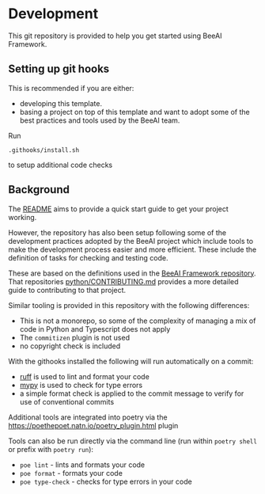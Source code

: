 # Development

This git repository is provided to help you get started using BeeAI Framework.

## Setting up git hooks 

This is recommended if you are either:

* developing this template.
* basing a project on top of this template and want to adopt some of the best practices and tools used by the BeeAI team.

Run 
```
.githooks/install.sh
```
to setup additional code checks


## Background

The [README](README.md) aims to provide a quick start guide to get your project working.

However, the repository has also been setup following some of the development practices adopted by the BeeAI project which
include tools to make the development process easier and more efficient. These include the definition of tasks for
checking and testing code.

These are based on the definitions used in the  [BeeAI Framework repository](https://github.com/beeai-framework/beeai_framework). That repositories [python/CONTRIBUTING.md](https://github.com/i-am-bee/beeai-framework/blob/main/python/CONTRIBUTING.md) provides a more detailed guide to contributing to that project.

Similar tooling is provided in this repository with the following differences:

* This is not a monorepo, so some of the complexity of managing a mix of code in Python and Typescript does not apply
* The `commitizen` plugin is not used
* no copyright check is included


With the githooks installed the following will run automatically on a commit:

* [ruff](https://github.com/astral-sh/ruff) is used to lint and format your code
* [mypy](https://github.com/python/mypy) is used to check for type errors
* a simple format check is applied to the commit message to verify for use of conventional commits

Additional tools are integrated into poetry via the https://poethepoet.natn.io/poetry_plugin.html plugin

Tools can also be run directly via the command line (run within `poetry shell` or prefix with `poetry run`):

* `poe lint` - lints and formats your code
* `poe format` - formats your code
* `poe type-check` - checks for type errors in your code